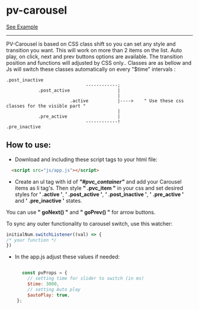 # pv-carousel
[See Example](https://pouriversal.github.io/pv-carousel/)

---
PV-Carousel is based on CSS class shift so you can set any style and transition you want.
This will work on more than 2 items on the list.
Auto play, on click, next and prev buttons options are available.
The transition position and functions will adjusted by CSS only.. Classes are as bellow and Js will switch these classes automatically on every "$time" intervals :


    .post_inactive
                                  ------------;
                .post_active                  |
                                              |
                            .active           |---->    " Use these css classes for the visible part "
                                              |
                .pre_active                   |
                                  ------------!
    .pre_inactive



## How to use:


- Download and including these script tags to your html file:

```html
  <script src="js/app.js"></script>
```

- Create an ul tag with id of **_"#pvc_container"_** and add your Carousel items as li tag's.
Then style **" .pvc_item "** in your css and set desired styles for **' .active '**, **' .post_active '**, **' .post_inactive '**, **' .pre_active '** and **' .pre_inactive '** states.

You can use **" goNext() "** and **" goPrev() "** for arrow buttons.

To sync any outer functionality to carousel switch, use this watcher:

```js
initialNum.switchListener((val) => {
/* your function */
})
```


- In the app.js adjust these values if needed:

```js

      const pvProps = {
        // setting time for slider to switch (in ms)
        $time: 3000,
        // setting Auto play
        $autoPlay: true,
    };

```

